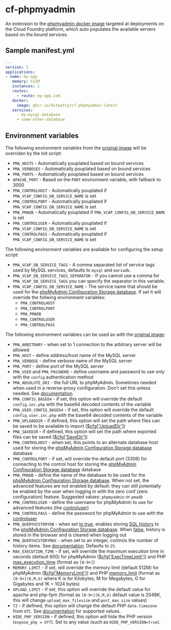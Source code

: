 # cf-phpmyadmin

An extension to the [phpmyadmin docker image](https://github.com/phpmyadmin/docker) targeted at deployments on the Cloud Foundry platform, which auto populates the available servers based on the bound services.

## Sample manifest.yml

```yml
---
version: 1
applications:
- name: my-app
   memory: 512M
   instances: 1
   routes:
     - route: my-app.com
   docker:
     image: ghcr.io/bitpatty/cf-phpmyadmin:latest
   services:
     - my-mysql-database
     - some-other-database
```

## Environment variables

The following environment variables from the [original image](https://github.com/phpmyadmin/docker) will be overriden by the init script:

* ``PMA_HOSTS`` - Automatically pouplated based on bound services
* ``PMA_VERBOSES`` - Automatically pouplated based on bound services
* ``PMA_PORTS`` - Automatically pouplated based on bound services
* ``APACHE_PORT`` -  Based on the `PORT` environment variable, with fallback to 3000
* ``PMA_CONTROLHOST`` - Automatically pouplated if ``PMA_VCAP_CONFIG_DB_SERVICE_NAME`` is set
* ``PMA_CONTROLPORT`` - Automatically pouplated if ``PMA_VCAP_CONFIG_DB_SERVICE_NAME`` is set 
* ``PMA_PMADB`` - Automatically pouplated if ``PMA_VCAP_CONFIG_DB_SERVICE_NAME`` is set
* ``PMA_CONTROLUSER`` - Automatically pouplated if ``PMA_VCAP_CONFIG_DB_SERVICE_NAME`` is set
* ``PMA_CONTROLPASS`` - Automatically pouplated if ``PMA_VCAP_CONFIG_DB_SERVICE_NAME`` is set

The following environment variables are available for configuring the setup script:

* ``PMA_VCAP_DB_SERVICE_TAGS`` - A comma separated list of service tags used by MySQL services, defaults to `mysql` and `mariadb`.
* ``PMA_VCAP_DB_SERVICE_TAGS_SEPARATOR`` - If you cannot use a comma for ``PMA_VCAP_DB_SERVICE_TAGS`` you can specify the separator in this variable.
* ``PMA_VCAP_CONFIG_DB_SERVICE_NAME`` -  The service name that should be used for the [phpMyAdmin Configuration Storage database](https://docs.phpmyadmin.net/en/latest/setup.html#phpmyadmin-configuration-storage). If set it will override the follwing environment variables:
  * ``PMA_CONTROLHOST``
  * ``PMA_CONTROLPORT`` 
  * ``PMA_PMADB``
  * ``PMA_CONTROLUSER``
  * ``PMA_CONTROLPASS``


The following environment variables can be used as with the [original image](https://github.com/phpmyadmin/docker):

* ``PMA_ARBITRARY`` - when set to 1 connection to the arbitrary server will be allowed
* ``PMA_HOST`` - define address/host name of the MySQL server
* ``PMA_VERBOSE`` - define verbose name of the MySQL server
* ``PMA_PORT`` - define port of the MySQL server
* ``PMA_USER`` and ``PMA_PASSWORD`` - define username and password to use only with the `config` authentication method
* ``PMA_ABSOLUTE_URI`` - the full URL to phpMyAdmin. Sometimes needed when used in a reverse-proxy configuration. Don't set this unless needed. See [documentation](https://docs.phpmyadmin.net/en/latest/config.html#cfg_PmaAbsoluteUri).
* ``PMA_CONFIG_BASE64`` - if set, this option will override the default `config.inc.php` with the base64 decoded contents of the variable
* ``PMA_USER_CONFIG_BASE64`` - if set, this option will override the default `config.user.inc.php` with the base64 decoded contents of the variable
* ``PMA_UPLOADDIR`` - if defined, this option will set the path where files can be saved to be available to import ([$cfg['UploadDir']](https://docs.phpmyadmin.net/en/latest/config.html#cfg_UploadDir))
* ``PMA_SAVEDIR`` - if defined, this option will set the path where exported files can be saved ([$cfg['SaveDir']](https://docs.phpmyadmin.net/en/latest/config.html#cfg_SaveDir))
* ``PMA_CONTROLHOST`` - when set, this points to an alternate database host used for storing the [phpMyAdmin Configuration Storage database](https://docs.phpmyadmin.net/en/latest/setup.html#phpmyadmin-configuration-storage) database
* ``PMA_CONTROLPORT`` - if set, will override the default port (3306) for connecting to the control host for storing the [phpMyAdmin Configuration Storage database](https://docs.phpmyadmin.net/en/latest/setup.html#phpmyadmin-configuration-storage) database
* ``PMA_PMADB`` - define the name of the database to be used for the [phpMyAdmin Configuration Storage database](https://docs.phpmyadmin.net/en/latest/setup.html#phpmyadmin-configuration-storage). When not set, the advanced features are not enabled by default: they can still potentially be enabled by the user when logging in with the zero conf (zero configuration) feature. Suggested values: `phpmyadmin` or `pmadb`
* ``PMA_CONTROLUSER`` - define the username for phpMyAdmin to use for advanced features (the [controluser](https://docs.phpmyadmin.net/en/latest/config.html#cfg_Servers_controluser))
* ``PMA_CONTROLPASS`` - define the password for phpMyAdmin to use with the [controluser](https://docs.phpmyadmin.net/en/latest/config.html#cfg_Servers_controlpass)
* ``PMA_QUERYHISTORYDB`` - when set [to true](https://docs.phpmyadmin.net/en/latest/config.html#cfg_QueryHistoryDB), enables storing [SQL history](https://docs.phpmyadmin.net/en/latest/config.html#cfg_Servers_history) to the [phpMyAdmin Configuration Storage database](https://docs.phpmyadmin.net/en/latest/setup.html#phpmyadmin-configuration-storage). When [false](https://docs.phpmyadmin.net/en/latest/config.html#cfg_QueryHistoryDB), history is stored in the browser and is cleared when logging out
* ``PMA_QUERYHISTORYMAX`` - when set to an integer, controls the number of history items. See [documentation](https://docs.phpmyadmin.net/en/latest/config.html#cfg_QueryHistoryMax). Defaults to `25`.
* ``MAX_EXECUTION_TIME`` - if set, will override the maximum execution time in seconds (default 600) for phpMyAdmin ([$cfg['ExecTimeLimit']](https://docs.phpmyadmin.net/en/latest/config.html#cfg_ExecTimeLimit)) and PHP [max_execution_time](https://www.php.net/manual/en/info.configuration.php#ini.max-execution-time) (format as `[0-9+]`)
* ``MEMORY_LIMIT`` - if set, will override the memory limit (default 512M) for phpMyAdmin ([$cfg['MemoryLimit']](https://docs.phpmyadmin.net/en/latest/config.html#cfg_MemoryLimit)) and PHP [memory_limit](https://www.php.net/manual/en/ini.core.php#ini.memory-limit) (format as `[0-9+](K,M,G)` where K is for Kilobytes, M for Megabytes, G for Gigabytes and 1K = 1024 bytes)
* ``UPLOAD_LIMIT`` - if set, this option will override the default value for apache and php-fpm (format as `[0-9+](K,M,G)` default value is 2048K, this will change ``upload_max_filesize`` and ``post_max_size`` values)
* ``TZ`` - if defined, this option will change the default PHP `date.timezone` from `UTC`. See [documentation](https://www.php.net/manual/en/timezones.php) for supported values.
* ``HIDE_PHP_VERSION`` - if defined, this option will hide the PHP version (`expose_php = Off`). Set to any value (such as `HIDE_PHP_VERSION=true`).
